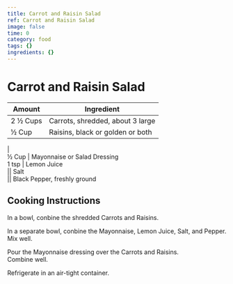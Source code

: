 ```yaml
---
title: Carrot and Raisin Salad
ref: Carrot and Raisin Salad
image: false
time: 0
category: food
tags: {}
ingredients: {}
---
```

# Carrot and Raisin Salad  
  
Amount | Ingredient  
|----|----|  
2 ½ Cups | Carrots, shredded, about 3 large  
½ Cup | Raisins, black or golden or both  
 |  
½ Cup | Mayonnaise or Salad Dressing  
1 tsp | Lemon Juice  
|| Salt  
|| Black Pepper, freshly ground  
  
## Cooking Instructions  
  
In a bowl, conbine the shredded Carrots and Raisins.  
  
In a separate bowl, conbine the Mayonnaise, Lemon Juice, Salt, and Pepper.  
Mix well.  
  
Pour the Mayonnaise dressing over the Carrots and Raisins.  
Combine well.  
  
Refrigerate in an air-tight container.  
  
